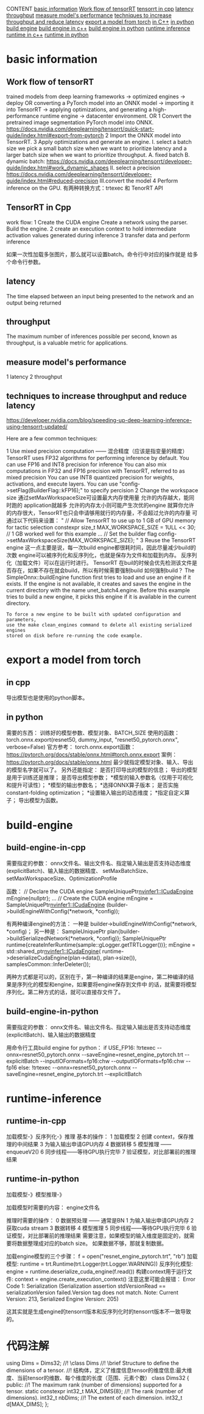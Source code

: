 
CONTENT
[basic information](#basic-information)
    [Work flow of tensorRT](#work-flow-of-tensorrt)
    [tensorrt in cpp](#tensorrt-in-cpp)
    [latency](#latency)
    [throughput](#throughput)
    [measure model's performance](#measure-models-performance)
    [techniques to increase throughput and reduce latency](#techniques-to-increase-throughput-and-reduce-latency)
[export a model from torch](#export-a-model-from-torch)
    [in C++](#in-cpp)
    [in python](#in-python)
[build engine](#build-engine)
    [build engine in c++](#build-engine-in-cpp)
    [build engine in python](#build-engine-in-python)
[runtime inference](#runtime-inference)
    [runtime in c++](#runtime-in-cpp)
    [runtime in python](#runtime-in-python)

# basic information
## Work flow of tensorRT
trained models from deep learning frameworks -> optimized engines -> deploy
OR
converting a PyTorch model into an ONNX model -> importing it into TensorRT -> applying optimizations, and generating a high-performance runtime engine -> datacenter environment.
OR
1 Convert the pretrained image segmentation PyTorch model into ONNX.
    https://docs.nvidia.com/deeplearning/tensorrt/quick-start-guide/index.html#export-from-pytorch
2 Import the ONNX model into TensorRT.
3 Apply optimizations and generate an engine.
    I. select a batch size 
        we pick a small batch size when we want to prioritize latency and a larger batch size when we want to prioritize throughput.
            A. fixed batch
            B. dynamic batch: https://docs.nvidia.com/deeplearning/tensorrt/developer-guide/index.html#work_dynamic_shapes
    II. select a precision
        https://docs.nvidia.com/deeplearning/tensorrt/developer-guide/index.html#reduced-precision
    III.convert the model
4 Perform inference on the GPU. 
    有两种转换方式：trtexec 和 TenorRT API


## TensorRT in Cpp
work flow:
1 Create the CUDA engine
    Create a network using the parser.
    Build the engine.
2 create an execution context to hold intermediate activation values generated during inference
3 transfer data and perform inference

如果一次性加载多张图片，那么就可以设置batch。命令行中对应的操作就是 给多个命令行参数。

## latency
The time elapsed between an input being presented to the network and an output being returned

## throughput
The maximum number of inferences possible per second, known as throughput, is a valuable metric for applications.


## measure model's performance
1 latency
2 throughput

## techniques to increase throughput and reduce latency
https://developer.nvidia.com/blog/speeding-up-deep-learning-inference-using-tensorrt-updated/

Here are a few common techniques: 

1 Use mixed precision computation —— 混合精度（应该是指变量的精度）
    TensorRT uses FP32 algorithms for performing inference by default.
    You can use FP16 and INT8 precision for inference
    You can also mix computations in FP32 and FP16 precision with TensorRT, referred to as mixed precision
    You can use INT8 quantized precision for weights, activations, and execute layers.
    You can use "config->setFlag(BuilderFlag::kFP16);" to specify percision
2 Change the workspace size
    通过setMaxWorkspaceSize可设置最大内存使用量
    允许的内存越大，能同时跑的 application就越多
    允许的内存太小则可能产生次优的engine
    就算你允许的内存很大，TensorRT也只会申请够用就行的内存量，不会超过允许的内存量
    可通过以下代码来设置：
    "
    // Allow TensorRT to use up to 1 GB of GPU memory for tactic selection
    constexpr size_t MAX_WORKSPACE_SIZE = 1ULL << 30; // 1 GB worked well for this example
    ...
    // Set the builder flag
    config->setMaxWorkspaceSize(MAX_WORKSPACE_SIZE); 
    "
3 Reuse the TensorRT engine
    这一点主要是说，每一次build engine都很耗时间，因此尽量减少build的次数
    engine可以被序列化和反序列化，也就是保存为文件和加载到内存。
    反序列化（加载文件）可以在运行时进行。
    TensorRT 在buil的时候会优先检测该文件是否存在，如果不存在就会build，所以有时候需要强制build
    如何强制build？
    The SimpleOnnx::buildEngine function first tries to load and use an engine if it exists. 
    If the engine is not available, it creates and saves the engine in the current directory 
    with the name unet_batch4.engine. Before this example tries to build a new engine, 
    it picks this engine if it is available in the current directory.

    To force a new engine to be built with updated configuration and parameters, 
    use the make clean_engines command to delete all existing serialized engines 
    stored on disk before re-running the code example.


# export a model from torch
## in cpp
导出模型也是使用的python脚本。


## in python
需要的东西：
训练好的模型参数、模型对象、BATCH_SIZE
使用的函数：
torch.onnx.export(resnet50, dummy_input, "resnet50_pytorch.onnx", verbose=False)
官方参考：
torch.onnx.export函数：https://pytorch.org/docs/stable/onnx.html#torch.onnx.export
案例：https://pytorch.org/docs/stable/onnx.html
最少就指定模型对象、输入、导出的模型名字就可以了。
另外还能指定：
是否打印导出的模型的信息；
导出的模型是用于训练还是推理；
是否导出模型参数；
*模型的输入参数名（仅用于可视化和提升可读性）；
*模型的输出参数名；
*选择ONNX算子版本；
是否实施constant-folding optimization；
*设置输入输出的动态维度；
*指定自定义算子；
导出模型为函数。


# build-engine
## build-engine-in-cpp
需要指定的参数：
onnx文件名、输出文件名、指定输入输出是否支持动态维度(explicitBatch)、输入输出的数据精度、
setMaxBatchSize、setMaxWorkspaceSize、OptimizationProfile

函数：
 // Declare the CUDA engine
 SampleUniquePtr<nvinfer1::ICudaEngine> mEngine{nullptr};
 ...
 // Create the CUDA engine
 mEngine = SampleUniquePtr<nvinfer1::ICudaEngine>   (builder->buildEngineWithConfig(*network, *config));

 有两种编译engine的方法：
 一种是 builder->buildEngineWithConfig(*network, *config)；
另一种是：
SampleUniquePtr<IHostMemory> plan{builder->buildSerializedNetwork(*network, *config)};
SampleUniquePtr<IRuntime> runtime{createInferRuntime(sample::gLogger.getTRTLogger())};
mEngine = std::shared_ptr<nvinfer1::ICudaEngine>(
        runtime->deserializeCudaEngine(plan->data(), plan->size()), samplesCommon::InferDeleter());

两种方式都是可以的，区别在于，第一种编译的结果是engine，第二种编译的结果是序列化的模型和engine，如果要将engine保存到文件中
的话，就需要将模型序列化。第二种方式的话，就可以直接存文件了。


## build-engine-in-python
需要指定的参数：
onnx文件名、输出文件名、指定输入输出是否支持动态维度(explicitBatch)、输入输出的数据精度

用命令行工具build engine for python：
if USE_FP16:
    !trtexec --onnx=resnet50_pytorch.onnx --saveEngine=resnet_engine_pytorch.trt  --explicitBatch --inputIOFormats=fp16:chw --outputIOFormats=fp16:chw --fp16
else:
    !trtexec --onnx=resnet50_pytorch.onnx --saveEngine=resnet_engine_pytorch.trt  --explicitBatch


# runtime-inference 
## runtime-in-cpp
加载模型-》反序列化-》推理
基本的操作：
1 加载模型
2 创建 context，保存推理的中间结果
3 为输入输出申请GPU内存
4 数据转移
5 模型推理 —— enqueueV2()
6 同步线程——等待GPU执行完毕
7 验证模型，对比部署前的推理结果


## runtime-in-python
加载模型-》模型推理-》

加载模型时需要的内容：
engine文件名

推理时需要的操作：
0 数据预处理 —— 通常是BN
1 为输入输出申请GPU内存
2 获取cuda stream
3 数据转移
4 模型推理
5 同步线程——等待GPU执行完毕
6 验证模型，对比部署前的推理结果
需要注意，如果模型的输入维度是固定的，就需要将数据整理成对应的batch size。
如果数据不够，那就复制数据。



加载engine模型的三个步骤：
    f = open("resnet_engine_pytorch.trt", "rb")
加载模型:
    runtime = trt.Runtime(trt.Logger(trt.Logger.WARNING)) 
反序列化模型:
    engine = runtime.deserialize_cuda_engine(f.read())
构建context用于运行文件:
    context = engine.create_execution_context()
注意这里可能会报错：
    Error Code 1: Serialization (Serialization assertion stdVersionRead == 
    serializationVersion failed.Version tag does not match. 
    Note: Current Version: 213, Serialized Engine Version: 205)

这其实就是生成engine的tensorrt版本和反序列化时的tensorrt版本不一致导致的。



# 代码注解


using Dims = Dims32;
//! \class Dims
//! \brief Structure to define the dimensions of a tensor.
//!        结构体，定义了维度信息tensor的维度信息:最大维度、当前tensor的维数、每个维度的长度（范围、元素个数）
class Dims32
{
public:
    //! The maximum rank (number of dimensions) supported for a tensor.
    static constexpr int32_t MAX_DIMS{8};
    //! The rank (number of dimensions).
    int32_t nbDims;
    //! The extent of each dimension.
    int32_t d[MAX_DIMS];
};




